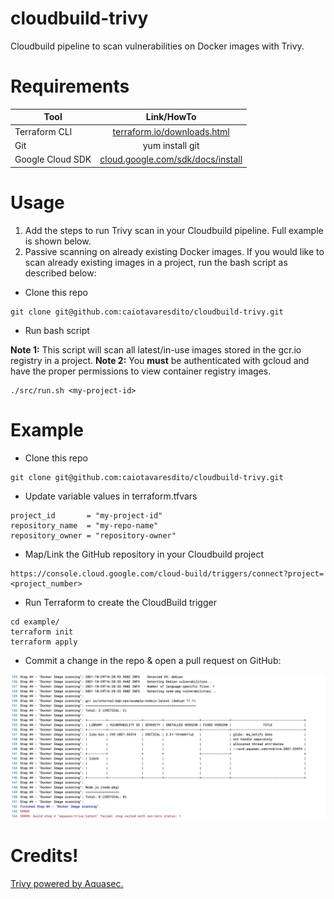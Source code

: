 # cloudbuild-trivy

Cloudbuild pipeline to scan vulnerabilities on Docker images with Trivy.

# Requirements

| Tool              |  Link/HowTo					   			  |
| ----------------- |:-------------------------------------------:| 
| Terraform CLI   	| [terraform.io/downloads.html](https://terraform.io/downloads.html)      		      |
| Git			    | yum install git   				       	  | 
| Google Cloud SDK  | [cloud.google.com/sdk/docs/install](https://cloud.google.com/sdk/docs/install)      	  |

# Usage

1) Add the steps to run Trivy scan in your Cloudbuild pipeline. Full example is shown below.
2) Passive scanning on already existing Docker images. If you would like to scan already existing images in a project, run the bash script as described below:

- Clone this repo

```
git clone git@github.com:caiotavaresdito/cloudbuild-trivy.git
```

- Run bash script

**Note 1:** This script will scan all latest/in-use images stored in the gcr.io registry in a project. 
**Note 2:** You **must** be authenticated with gcloud and have the proper permissions to view container registry images.

```
./src/run.sh <my-project-id>
```


# Example

- Clone this repo

```
git clone git@github.com:caiotavaresdito/cloudbuild-trivy.git
```

- Update variable values in terraform.tfvars

```
project_id       = "my-project-id"
repository_name  = "my-repo-name"
repository_owner = "repository-owner"
```

- Map/Link the GitHub repository in your Cloudbuild project
```
https://console.cloud.google.com/cloud-build/triggers/connect?project=<project_number>
```

- Run Terraform to create the CloudBuild trigger

```
cd example/
terraform init
terraform apply
```

- Commit a change in the repo & open a pull request on GitHub:

![Build preview](img/build_preview.jpeg "Build preview")

# Credits!

[Trivy powered by Aquasec.](https://aquasecurity.github.io/trivy/v0.20.2/getting-started/overview/)

